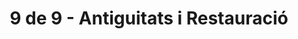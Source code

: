 ---
title: "9 de 9 - Antiguitats i Restauració"
url: /valls/9-de-9-antiguitats-i-restauracio/
shop: general
---